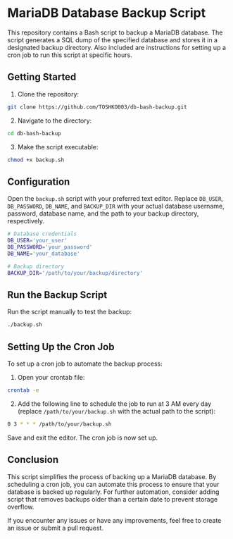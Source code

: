 # MariaDB Database Backup Script

This repository contains a Bash script to backup a MariaDB database. The script generates a SQL dump of the specified database and stores it in a designated backup directory. Also included are instructions for setting up a cron job to run this script at specific hours.

## Getting Started

1. Clone the repository:

```bash
git clone https://github.com/TOSHKO003/db-bash-backup.git
```

2. Navigate to the directory:

```bash
cd db-bash-backup
```

3. Make the script executable:

```bash
chmod +x backup.sh
```

## Configuration

Open the `backup.sh` script with your preferred text editor. Replace `DB_USER`, `DB_PASSWORD`, `DB_NAME`, and `BACKUP_DIR` with your actual database username, password, database name, and the path to your backup directory, respectively.

```bash
# Database credentials
DB_USER='your_user'
DB_PASSWORD='your_password'
DB_NAME='your_database'

# Backup directory
BACKUP_DIR='/path/to/your/backup/directory'
```

## Run the Backup Script

Run the script manually to test the backup:

```bash
./backup.sh
```

## Setting Up the Cron Job

To set up a cron job to automate the backup process:

1. Open your crontab file:

```bash
crontab -e
```

2. Add the following line to schedule the job to run at 3 AM every day (replace `/path/to/your/backup.sh` with the actual path to the script):

```bash
0 3 * * * /path/to/your/backup.sh
```

Save and exit the editor. The cron job is now set up.

## Conclusion

This script simplifies the process of backing up a MariaDB database. By scheduling a cron job, you can automate this process to ensure that your database is backed up regularly. For further automation, consider adding script that removes backups older than a certain date to prevent storage overflow.

If you encounter any issues or have any improvements, feel free to create an issue or submit a pull request.